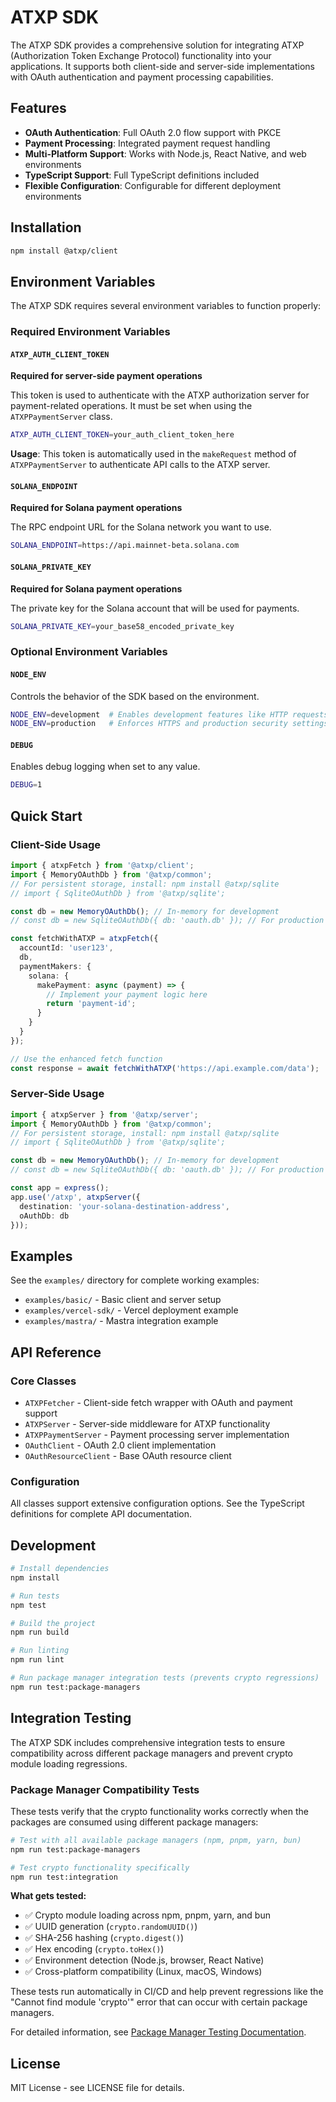 # ATXP SDK

The ATXP SDK provides a comprehensive solution for integrating ATXP (Authorization Token Exchange Protocol) functionality into your applications. It supports both client-side and server-side implementations with OAuth authentication and payment processing capabilities.

## Features

- **OAuth Authentication**: Full OAuth 2.0 flow support with PKCE
- **Payment Processing**: Integrated payment request handling
- **Multi-Platform Support**: Works with Node.js, React Native, and web environments
- **TypeScript Support**: Full TypeScript definitions included
- **Flexible Configuration**: Configurable for different deployment environments

## Installation

```bash
npm install @atxp/client
```

## Environment Variables

The ATXP SDK requires several environment variables to function properly:

### Required Environment Variables

#### `ATXP_AUTH_CLIENT_TOKEN`
**Required for server-side payment operations**

This token is used to authenticate with the ATXP authorization server for payment-related operations. It must be set when using the `ATXPPaymentServer` class.

```bash
ATXP_AUTH_CLIENT_TOKEN=your_auth_client_token_here
```

**Usage**: This token is automatically used in the `makeRequest` method of `ATXPPaymentServer` to authenticate API calls to the ATXP server.

#### `SOLANA_ENDPOINT`
**Required for Solana payment operations**

The RPC endpoint URL for the Solana network you want to use.

```bash
SOLANA_ENDPOINT=https://api.mainnet-beta.solana.com
```

#### `SOLANA_PRIVATE_KEY`
**Required for Solana payment operations**

The private key for the Solana account that will be used for payments.

```bash
SOLANA_PRIVATE_KEY=your_base58_encoded_private_key
```

### Optional Environment Variables

#### `NODE_ENV`
Controls the behavior of the SDK based on the environment.

```bash
NODE_ENV=development  # Enables development features like HTTP requests
NODE_ENV=production   # Enforces HTTPS and production security settings
```

#### `DEBUG`
Enables debug logging when set to any value.

```bash
DEBUG=1
```

## Quick Start

### Client-Side Usage

```typescript
import { atxpFetch } from '@atxp/client';
import { MemoryOAuthDb } from '@atxp/common';
// For persistent storage, install: npm install @atxp/sqlite
// import { SqliteOAuthDb } from '@atxp/sqlite';

const db = new MemoryOAuthDb(); // In-memory for development
// const db = new SqliteOAuthDb({ db: 'oauth.db' }); // For production

const fetchWithATXP = atxpFetch({
  accountId: 'user123',
  db,
  paymentMakers: {
    solana: {
      makePayment: async (payment) => {
        // Implement your payment logic here
        return 'payment-id';
      }
    }
  }
});

// Use the enhanced fetch function
const response = await fetchWithATXP('https://api.example.com/data');
```

### Server-Side Usage

```typescript
import { atxpServer } from '@atxp/server';
import { MemoryOAuthDb } from '@atxp/common';
// For persistent storage, install: npm install @atxp/sqlite
// import { SqliteOAuthDb } from '@atxp/sqlite';

const db = new MemoryOAuthDb(); // In-memory for development
// const db = new SqliteOAuthDb({ db: 'oauth.db' }); // For production

const app = express();
app.use('/atxp', atxpServer({
  destination: 'your-solana-destination-address',
  oAuthDb: db
}));
```

## Examples

See the `examples/` directory for complete working examples:

- `examples/basic/` - Basic client and server setup
- `examples/vercel-sdk/` - Vercel deployment example
- `examples/mastra/` - Mastra integration example

## API Reference

### Core Classes

- `ATXPFetcher` - Client-side fetch wrapper with OAuth and payment support
- `ATXPServer` - Server-side middleware for ATXP functionality
- `ATXPPaymentServer` - Payment processing server implementation
- `OAuthClient` - OAuth 2.0 client implementation
- `OAuthResourceClient` - Base OAuth resource client

### Configuration

All classes support extensive configuration options. See the TypeScript definitions for complete API documentation.

## Development

```bash
# Install dependencies
npm install

# Run tests
npm test

# Build the project
npm run build

# Run linting
npm run lint

# Run package manager integration tests (prevents crypto regressions)
npm run test:package-managers
```

## Integration Testing

The ATXP SDK includes comprehensive integration tests to ensure compatibility across different package managers and prevent crypto module loading regressions.

### Package Manager Compatibility Tests

These tests verify that the crypto functionality works correctly when the packages are consumed using different package managers:

```bash
# Test with all available package managers (npm, pnpm, yarn, bun)
npm run test:package-managers

# Test crypto functionality specifically
npm run test:integration
```

**What gets tested:**
- ✅ Crypto module loading across npm, pnpm, yarn, and bun
- ✅ UUID generation (`crypto.randomUUID()`)
- ✅ SHA-256 hashing (`crypto.digest()`)
- ✅ Hex encoding (`crypto.toHex()`)
- ✅ Environment detection (Node.js, browser, React Native)
- ✅ Cross-platform compatibility (Linux, macOS, Windows)

These tests run automatically in CI/CD and help prevent regressions like the "Cannot find module 'crypto'" error that can occur with certain package managers.

For detailed information, see [Package Manager Testing Documentation](./docs/PACKAGE_MANAGER_TESTING.md).

## License

MIT License - see LICENSE file for details.
